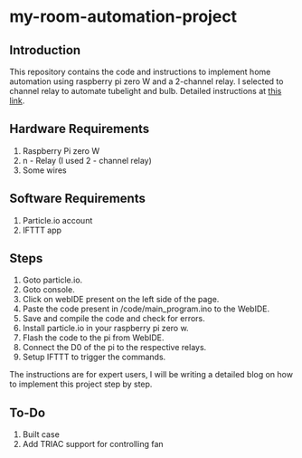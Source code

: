 # my-room-automation-project
## Introduction
This repository contains the code and instructions to implement home automation using raspberry pi zero W and a 2-channel relay. I selected to channel relay to automate tubelight and bulb. Detailed instructions at [this link](https://www.sashwat.in/raspberry%20pi/home%20automation/simple-home-automation/).

## Hardware Requirements

1. Raspberry Pi zero W
2. n - Relay (I used 2 - channel relay)
3. Some wires

## Software Requirements

1. Particle.io account
2. IFTTT app

## Steps

1. Goto particle.io.
2. Goto console.
3. Click on webIDE present on the left side of the page.
4. Paste the code present in /code/main_program.ino to the WebIDE.
5. Save and compile the code and check for errors.
6. Install particle.io in your raspberry pi zero w.
7. Flash the code to the pi from WebIDE.
8. Connect the D0 of the pi to the respective relays.
9. Setup IFTTT to trigger the commands.

The instructions are for expert users, I will be writing a detailed blog on how to implement this project step by step.

## To-Do

1. Built case
2. Add TRIAC support for controlling fan